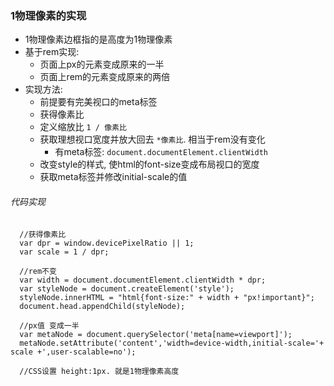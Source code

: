 ### 1物理像素的实现
- 1物理像素边框指的是高度为1物理像素
- 基于rem实现:
	- 页面上px的元素变成原来的一半
	- 页面上rem的元素变成原来的两倍
- 实现方法:
	- 前提要有完美视口的meta标签 
	- 获得像素比
	- 定义缩放比 `1 / 像素比`
	- 获取理想视口宽度并放大回去 `*像素比`. 相当于rem没有变化
		- 有meta标签: `document.documentElement.clientWidth`
	- 改变style的样式, 使html的font-size变成布局视口的宽度
	- 获取meta标签并修改initial-scale的值
###### 代码实现

	  //获得像素比
	  var dpr = window.devicePixelRatio || 1;
	  var scale = 1 / dpr;
	
	  //rem不变
	  var width = document.documentElement.clientWidth * dpr;
	  var styleNode = document.createElement('style');
	  styleNode.innerHTML = "html{font-size:" + width + "px!important}";
	  document.head.appendChild(styleNode);
	
	  //px值 变成一半
	  var metaNode = document.querySelector('meta[name=viewport]');
	  metaNode.setAttribute('content','width=device-width,initial-scale='+ scale +',user-scalable=no');

	  //CSS设置 height:1px. 就是1物理像素高度